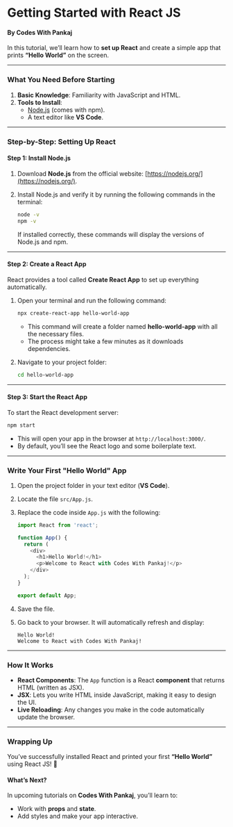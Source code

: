 # Getting Started with React JS

#### **By Codes With Pankaj**

In this tutorial, we’ll learn how to **set up React** and create a simple app that prints **“Hello World”** on the screen.

***

### **What You Need Before Starting**

1. **Basic Knowledge**: Familiarity with JavaScript and HTML.
2. **Tools to Install**:
   * [Node.js](https://nodejs.org/) (comes with npm).
   * A text editor like **VS Code**.

***

### **Step-by-Step: Setting Up React**

#### **Step 1: Install Node.js**

1. Download **Node.js** from the official website: [https://nodejs.org/](https://nodejs.org/).
2.  Install Node.js and verify it by running the following commands in the terminal:

    ```bash
    node -v
    npm -v
    ```

    If installed correctly, these commands will display the versions of Node.js and npm.

***

#### **Step 2: Create a React App**

React provides a tool called **Create React App** to set up everything automatically.

1.  Open your terminal and run the following command:

    ```bash
    npx create-react-app hello-world-app
    ```

    * This command will create a folder named **hello-world-app** with all the necessary files.
    * The process might take a few minutes as it downloads dependencies.
2.  Navigate to your project folder:

    ```bash
    cd hello-world-app
    ```

***

#### **Step 3: Start the React App**

To start the React development server:

```bash
npm start
```

* This will open your app in the browser at `http://localhost:3000/`.
* By default, you’ll see the React logo and some boilerplate text.

***

### **Write Your First "Hello World" App**

1. Open the project folder in your text editor (**VS Code**).
2. Locate the file `src/App.js`.
3.  Replace the code inside `App.js` with the following:

    ```javascript
    import React from 'react';

    function App() {
      return (
        <div>
          <h1>Hello World!</h1>
          <p>Welcome to React with Codes With Pankaj!</p>
        </div>
      );
    }

    export default App;
    ```
4. Save the file.
5.  Go back to your browser. It will automatically refresh and display:

    ```
    Hello World!
    Welcome to React with Codes With Pankaj!
    ```

***

### **How It Works**

* **React Components**: The `App` function is a React **component** that returns HTML (written as JSX).
* **JSX**: Lets you write HTML inside JavaScript, making it easy to design the UI.
* **Live Reloading**: Any changes you make in the code automatically update the browser.

***

### **Wrapping Up**

You’ve successfully installed React and printed your first **“Hello World”** using React JS! 🎉

#### **What’s Next?**

In upcoming tutorials on **Codes With Pankaj**, you’ll learn to:

* Work with **props** and **state**.
* Add styles and make your app interactive.

